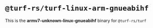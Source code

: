 # `@turf-rs/turf-linux-arm-gnueabihf`

This is the **armv7-unknown-linux-gnueabihf** binary for `@turf-rs/turf`
